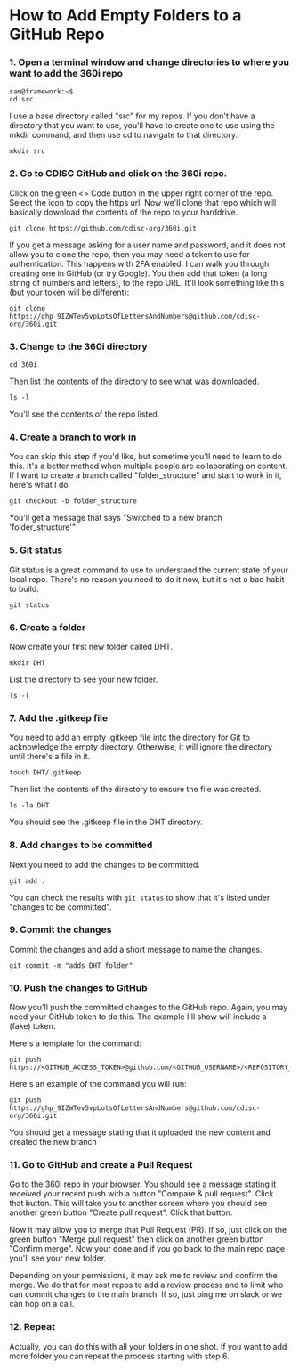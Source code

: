 # How to Add Empty Folders to a GitHub Repo

### 1. Open a terminal window and change directories to where you want to add the 360i repo
```
sam@framework:~$
cd src
```

I use a base directory called "src" for my repos. If you don't have a directory that you want to use, you'll have to create one to use using the mkdir command, and then use cd to navigate to that directory.
```
mkdir src
```

### 2. Go to CDISC GitHub and click on the 360i repo. 

Click on the green <> Code button in the upper right corner of the repo. Select the icon to copy the https url. Now we'll clone that repo which will basically download the contents of the repo to your harddrive.
```
git clone https://github.com/cdisc-org/360i.git
```

If you get a message asking for a user name and password, and it does not allow you to clone the repo, then you may need a token to use for authentication. This happens with 2FA enabled. I can walk you through creating one in GitHub (or try Google). You then add that token (a long string of numbers and letters), to the repo URL. It'll look something like this (but your token will be different):
```
git clone https://ghp_9IZWTev5vpLotsOfLettersAndNumbers@github.com/cdisc-org/360i.git
```

### 3. Change to the 360i directory
```
cd 360i
```

Then list the contents of the directory to see what was downloaded.
```
ls -l
```

You'll see the contents of the repo listed.

### 4. Create a branch to work in
You can skip this step if you'd like, but sometime you'll need to learn to do this. It's a better method when multiple people are collaborating on content. If I want to create a branch called "folder_structure" and start to work in it, here's what I do
```
git checkout -b folder_structure
```

You'll get a message that says "Switched to a new branch 'folder_structure'"

### 5. Git status
Git status is a great command to use to understand the current state of your local repo. There's no reason you need to do it now, but it's not a bad habit to build.
```
git status
```

### 6. Create a folder
Now create your first new folder called DHT.
```
mkdir DHT
```

List the directory to see your new folder.
```
ls -l
```

### 7. Add the .gitkeep file
You need to add an empty .gitkeep file into the directory for Git to acknowledge the empty directory. Otherwise, it will ignore the directory until there's a file in it.
```
touch DHT/.gitkeep
```

Then list the contents of the directory to ensure the file was created.
```
ls -la DHT
```

You should see the .gitkeep file in the DHT directory.

### 8. Add changes to be committed
Next you need to add the changes to be committed.
```
git add .
```

You can check the results with `git status` to show that it's listed under "changes to be committed".

### 9. Commit the changes
Commit the changes and add a short message to name the changes.
```
git commit -m "adds DHT folder"
```

### 10. Push the changes to GitHub
Now you'll push the committed changes to the GitHub repo. Again, you may need your GitHub token to do this. The example I'll show will include a (fake) token.

Here's a template for the command:
```
git push https://<GITHUB_ACCESS_TOKEN>@github.com/<GITHUB_USERNAME>/<REPOSITORY_NAME>.git
```

Here's an example of the command you will run:
```
git push https://ghp_9IZWTev5vpLotsOfLettersAndNumbers@github.com/cdisc-org/360i.git
```

You should get a message stating that it uploaded the new content and created the new branch

### 11. Go to GitHub and create a Pull Request
Go to the 360i repo in your browser. You should see a message stating it received your recent push with a button "Compare & pull request". Click that button. This will take you to another screen where you should see another green button "Create pull request". Click that button.

Now it may allow you to merge that Pull Request (PR). If so, just click on the green button "Merge pull request" then click on another green button "Confirm merge". Now your done and if you go back to the main repo page you'll see your new folder.

Depending on your permissions, it may ask me to review and confirm the merge. We do that for most repos to add a review process and to limit who can commit changes to the main branch. If so, just ping me on slack or we can hop on a call.

### 12. Repeat
Actually, you can do this with all your folders in one shot. If you want to add more folder you can repeat the process starting with step 6.
